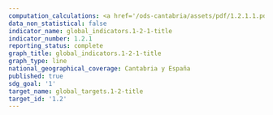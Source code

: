 ```yaml
---
computation_calculations: <a href='/ods-cantabria/assets/pdf/1.2.1.1.pdf' target='_blank'>Proporción de la población que vive por debajo del umbral nacional de pobreza, desglosada por sexo y edad</a><br><a href='/ods-cantabria/assets/pdf/1.2.1.1_1.pdf' target='_blank'>Proporción de la población que vive por debajo del umbral nacional de pobreza, desglosada por sexo y edad</a><br><a href='/ods-cantabria/assets/pdf/1.2.1.2.pdf' target='_blank'>Proporción de la población que vive por debajo del umbral nacional de pobreza, desglosada por sexo y edad</a><br><a href='/ods-cantabria/assets/pdf/1.2.1.2_1.pdf' target='_blank'>Proporción de la población que vive por debajo del umbral nacional de pobreza, desglosada por sexo y edad</a>
data_non_statistical: false
indicator_name: global_indicators.1-2-1-title
indicator_number: 1.2.1
reporting_status: complete
graph_title: global_indicators.1-2-1-title
graph_type: line
national_geographical_coverage: Cantabria y España
published: true
sdg_goal: '1'
target_name: global_targets.1-2-title
target_id: '1.2'
---
```

